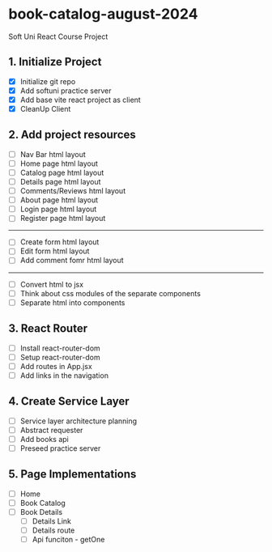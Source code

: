 # book-catalog-august-2024
Soft Uni React Course Project

## 1. Initialize Project
- [X] Initialize git repo
- [X] Add softuni practice server
- [x] Add base vite react project as client
- [X] CleanUp Client

## 2. Add project resources
- [ ] Nav Bar html layout
- [ ] Home page html layout
- [ ] Catalog page html layout
- [ ] Details page html layout
- [ ] Comments/Reviews html layout
- [ ] About page html layout
- [ ] Login page html layout
- [ ] Register page html layout
---
- [ ] Create form html layout
- [ ] Edit form html layout
- [ ] Add comment fomr html layout
---
- [ ] Convert html to jsx
- [ ] Think about css modules of the separate components
- [ ] Separate html into components

## 3. React Router
- [ ] Install react-router-dom
- [ ] Setup react-router-dom
- [ ] Add routes in App.jsx
- [ ] Add links in the navigation

## 4. Create Service Layer
- [ ] Service layer architecture planning
- [ ] Abstract requester
- [ ] Add books api
- [ ] Preseed practice server

## 5. Page Implementations
- [ ] Home
- [ ] Book Catalog
- [ ] Book Details
  - [ ] Details Link
  - [ ] Details route
  - [ ] Api funciton - getOne
